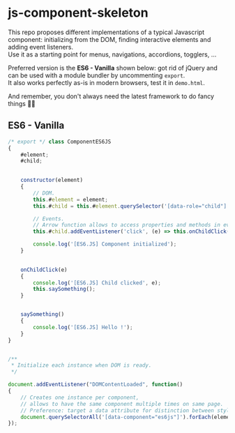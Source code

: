 # js-component-skeleton

This repo proposes different implementations of a typical Javascript component: initializing from the DOM, finding interactive elements and adding event listeners.  
Use it as a starting point for menus, navigations, accordions, togglers, ...

Preferred version is the **ES6 - Vanilla** shown below: got rid of jQuery and can be used with a module bundler by uncommenting `export`.  
It also works perfectly as-is in modern browsers, test it in `demo.html`.

And remember, you don't always need the latest framework to do fancy things 🧑‍💻

## ES6 - Vanilla

```javascript
/* export */ class ComponentES6JS
{
    #element;
    #child;

    
    constructor(element)
    {
        // DOM.
        this.#element = element;
        this.#child = this.#element.querySelector('[data-role="child"]');

        // Events.
        // Arrow function allows to access properties and methods in event listener.
        this.#child.addEventListener('click', (e) => this.onChildClick(e));

        console.log('[ES6.JS] Component initialized');
    }
 

    onChildClick(e)
    {
        console.log('[ES6.JS] Child clicked', e);
        this.saySomething();
    }


    saySomething()
    {
        console.log('[ES6.JS] Hello !');
    }
}


/**
 * Initialize each instance when DOM is ready.
 */

document.addEventListener("DOMContentLoaded", function()
{
    // Creates one instance per component,
    // allows to have the same component multiple times on same page.
    // Preference: target a data attribute for distinction between style and functionality.
    document.querySelectorAll('[data-component="es6js"]').forEach(element => new ComponentES6JS(element));
});
```